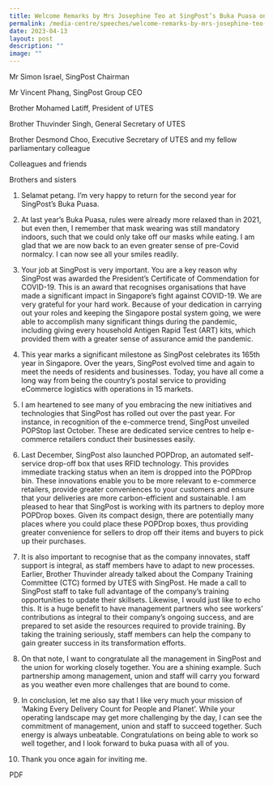 ```yaml
---
title: Welcome Remarks by Mrs Josephine Teo at SingPost’s Buka Puasa on 13 Apr 2023
permalink: /media-centre/speeches/welcome-remarks-by-mrs-josephine-teo-at-singpost-buka-puasa-on-13-apr-2023/
date: 2023-04-13
layout: post
description: ""
image: ""
---
```

Mr Simon Israel, SingPost Chairman  
  
Mr Vincent Phang, SingPost Group CEO  
  
Brother Mohamed Latiff, President of UTES  
  
Brother Thuvinder Singh, General Secretary of UTES  
  
Brother Desmond Choo, Executive Secretary of UTES and my fellow parliamentary colleague  
  
Colleagues and friends  
  
Brothers and sisters  
  
1. Selamat petang. I’m very happy to return for the second year for SingPost’s Buka Puasa.  
  
2. At last year’s Buka Puasa, rules were already more relaxed than in 2021, but even then, I remember that mask wearing was still mandatory indoors, such that we could only take off our masks while eating. I am glad that we are now back to an even greater sense of pre-Covid normalcy. I can now see all your smiles readily.  
  
3. Your job at SingPost is very important. You are a key reason why SingPost was awarded the President’s Certificate of Commendation for COVID-19. This is an award that recognises organisations that have made a significant impact in Singapore’s fight against COVID-19. We are very grateful for your hard work. Because of your dedication in carrying out your roles and keeping the Singapore postal system going, we were able to accomplish many significant things during the pandemic, including giving every household Antigen Rapid Test (ART) kits, which provided them with a greater sense of assurance amid the pandemic.   
  
4. This year marks a significant milestone as SingPost celebrates its 165th year in Singapore. Over the years, SingPost evolved time and again to meet the needs of residents and businesses. Today, you have all come a long way from being the country’s postal service to providing eCommerce logistics with operations in 15 markets.  
  
5. I am heartened to see many of you embracing the new initiatives and technologies that SingPost has rolled out over the past year. For instance, in recognition of the e-commerce trend, SingPost unveiled POPStop last October. These are dedicated service centres to help e-commerce retailers conduct their businesses easily.   
  
6. Last December, SingPost also launched POPDrop, an automated self-service drop-off box that uses RFID technology. This provides immediate tracking status when an item is dropped into the POPDrop bin. These innovations enable you to be more relevant to e-commerce retailers, provide greater conveniences to your customers and ensure that your deliveries are more carbon-efficient and sustainable. I am pleased to hear that SingPost is working with its partners to deploy more POPDrop boxes. Given its compact design, there are potentially many places where you could place these POPDrop boxes, thus providing greater convenience for sellers to drop off their items and buyers to pick up their purchases.   
  
7. It is also important to recognise that as the company innovates, staff support is integral, as staff members have to adapt to new processes. Earlier, Brother Thuvinder already talked about the Company Training Committee (CTC) formed by UTES with SingPost. He made a call to SingPost staff to take full advantage of the company’s training opportunities to update their skillsets. Likewise, I would just like to echo this. It is a huge benefit to have management partners who see workers’ contributions as integral to their company’s ongoing success, and are prepared to set aside the resources required to provide training. By taking the training seriously, staff members can help the company to gain greater success in its transformation efforts.  
  
8. On that note, I want to congratulate all the management in SingPost and the union for working closely together. You are a shining example. Such partnership among management, union and staff will carry you forward as you weather even more challenges that are bound to come.   
  
9. In conclusion, let me also say that I like very much your mission of ‘Making Every Delivery Count for People and Planet’. While your operating landscape may get more challenging by the day, I can see the commitment of management, union and staff to succeed together. Such energy is always unbeatable. Congratulations on being able to work so well together, and I look forward to buka puasa with all of you.  
  
10. Thank you once again for inviting me.

PDF